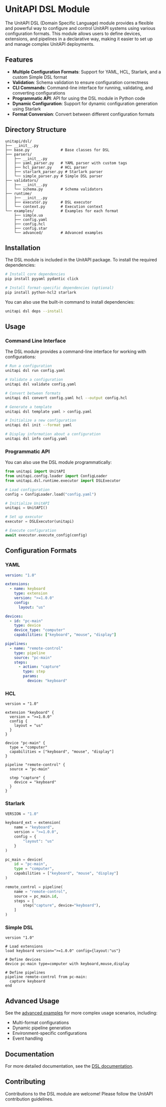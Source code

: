 # UnitAPI DSL Module

The UnitAPI DSL (Domain Specific Language) module provides a flexible and powerful way to configure and control UnitAPI systems using various configuration formats. This module allows users to define devices, extensions, and pipelines in a declarative way, making it easier to set up and manage complex UnitAPI deployments.

## Features

- **Multiple Configuration Formats**: Support for YAML, HCL, Starlark, and a custom Simple DSL format
- **Validation**: Schema validation to ensure configuration correctness
- **CLI Commands**: Command-line interface for running, validating, and converting configurations
- **Programmatic API**: API for using the DSL module in Python code
- **Dynamic Configuration**: Support for dynamic configuration generation using Starlark
- **Format Conversion**: Convert between different configuration formats

## Directory Structure

```
unitapi/dsl/
├── __init__.py
├── base.py              # Base classes for DSL
├── parsers/
│   ├── __init__.py
│   ├── yaml_parser.py   # YAML parser with custom tags
│   ├── hcl_parser.py    # HCL parser
│   ├── starlark_parser.py # Starlark parser
│   └── simple_parser.py # Simple DSL parser
├── validators/
│   ├── __init__.py
│   └── schema.py        # Schema validators
├── runtime/
│   ├── __init__.py
│   ├── executor.py      # DSL executor
│   └── context.py       # Execution context
└── examples/            # Examples for each format
    ├── simple.ua
    ├── config.yaml
    ├── config.hcl
    ├── config.star
    └── advanced/        # Advanced examples
```

## Installation

The DSL module is included in the UnitAPI package. To install the required dependencies:

```bash
# Install core dependencies
pip install pyyaml pydantic click

# Install format-specific dependencies (optional)
pip install python-hcl2 starlark
```

You can also use the built-in command to install dependencies:

```bash
unitapi dsl deps --install
```

## Usage

### Command Line Interface

The DSL module provides a command-line interface for working with configurations:

```bash
# Run a configuration
unitapi dsl run config.yaml

# Validate a configuration
unitapi dsl validate config.yaml

# Convert between formats
unitapi dsl convert config.yaml hcl --output config.hcl

# Generate a template
unitapi dsl template yaml > config.yaml

# Initialize a new configuration
unitapi dsl init --format yaml

# Display information about a configuration
unitapi dsl info config.yaml
```

### Programmatic API

You can also use the DSL module programmatically:

```python
from unitapi import UnitAPI
from unitapi.config.loader import ConfigLoader
from unitapi.dsl.runtime.executor import DSLExecutor

# Load configuration
config = ConfigLoader.load("config.yaml")

# Initialize UnitAPI
unitapi = UnitAPI()

# Set up executor
executor = DSLExecutor(unitapi)

# Execute configuration
await executor.execute_config(config)
```

## Configuration Formats

### YAML

```yaml
version: "1.0"

extensions:
  - name: keyboard
    type: extension
    version: ">=1.0.0"
    config:
      layout: "us"

devices:
  - id: "pc-main"
    type: device
    device_type: "computer"
    capabilities: ["keyboard", "mouse", "display"]

pipelines:
  - name: "remote-control"
    type: pipeline
    source: "pc-main"
    steps:
      - action: "capture"
        type: step
        params:
          device: "keyboard"
```

### HCL

```hcl
version = "1.0"

extension "keyboard" {
  version = ">=1.0.0"
  config {
    layout = "us"
  }
}

device "pc-main" {
  type = "computer"
  capabilities = ["keyboard", "mouse", "display"]
}

pipeline "remote-control" {
  source = "pc-main"
  
  step "capture" {
    device = "keyboard"
  }
}
```

### Starlark

```python
VERSION = "1.0"

keyboard_ext = extension(
    name = "keyboard",
    version = ">=1.0.0",
    config = {
        "layout": "us"
    }
)

pc_main = device(
    id = "pc-main",
    type = "computer",
    capabilities = ["keyboard", "mouse", "display"]
)

remote_control = pipeline(
    name = "remote-control",
    source = pc_main.id,
    steps = [
        step("capture", device="keyboard"),
    ]
)
```

### Simple DSL

```
version "1.0"

# Load extensions
load keyboard version=">=1.0.0" config={layout:"us"}

# Define devices
device pc-main type=computer with keyboard,mouse,display

# Define pipelines
pipeline remote-control from pc-main:
  capture keyboard
end
```

## Advanced Usage

See the [advanced examples](examples/advanced/) for more complex usage scenarios, including:

- Multi-format configurations
- Dynamic pipeline generation
- Environment-specific configurations
- Event handling

## Documentation

For more detailed documentation, see the [DSL documentation](../../../docs/dsl.md).

## Contributing

Contributions to the DSL module are welcome! Please follow the UnitAPI contribution guidelines.
